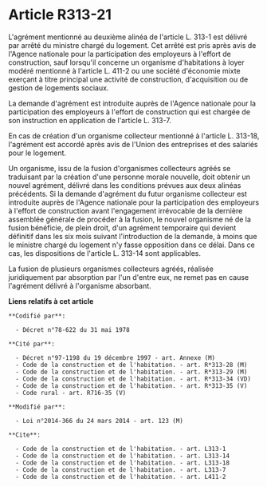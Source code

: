 # Article R313-21

L'agrément mentionné au deuxième alinéa de l'article L. 313-1 est délivré par arrêté du ministre chargé du logement. Cet
arrêté est pris après avis de l'Agence nationale pour la participation des employeurs à l'effort de construction, sauf
lorsqu'il concerne un organisme d'habitations à loyer modéré mentionné à l'article L. 411-2 ou une société d'économie mixte
exerçant à titre principal une activité de construction, d'acquisition ou de gestion de logements sociaux. 

La demande d'agrément est introduite auprès de l'Agence nationale pour la participation des employeurs à l'effort de
construction qui est chargée de son instruction en application de l'article L. 313-7. 

En cas de création d'un organisme collecteur mentionné à l'article L. 313-18, l'agrément est accordé après avis de l'Union
des entreprises et des salariés pour le logement. 

Un organisme, issu de la fusion d'organismes collecteurs agréés se traduisant par la création d'une personne morale nouvelle,
doit obtenir un nouvel agrément, délivré dans les conditions prévues aux deux alinéas précédents. Si la demande d'agrément du
futur organisme collecteur est introduite auprès de l'Agence nationale pour la participation des employeurs à l'effort de
construction avant l'engagement irrévocable de la dernière assemblée générale de procéder à la fusion, le nouvel organisme né
de la fusion bénéficie, de plein droit, d'un agrément temporaire qui devient définitif dans les six mois suivant
l'introduction de la demande, à moins que le ministre chargé du logement n'y fasse opposition dans ce délai. Dans ce cas, les
dispositions de l'article L. 313-14 sont applicables. 

La fusion de plusieurs organismes collecteurs agréés, réalisée juridiquement par absorption par l'un d'entre eux, ne remet
pas en cause l'agrément délivré à l'organisme absorbant.

**Liens relatifs à cet article**

	**Codifié par**:

	  - Décret n°78-622 du 31 mai 1978

	**Cité par**:

	  - Décret n°97-1198 du 19 décembre 1997 - art. Annexe (M)
	  - Code de la construction et de l'habitation. - art. R*313-28 (M)
	  - Code de la construction et de l'habitation. - art. R*313-29 (M)
	  - Code de la construction et de l'habitation. - art. R*313-34 (VD)
	  - Code de la construction et de l'habitation. - art. R*313-35 (V)
	  - Code rural - art. R716-35 (V)

	**Modifié par**:

	  - Loi n°2014-366 du 24 mars 2014 - art. 123 (M)

	**Cite**:

	  - Code de la construction et de l'habitation. - art. L313-1
	  - Code de la construction et de l'habitation. - art. L313-14
	  - Code de la construction et de l'habitation. - art. L313-18
	  - Code de la construction et de l'habitation. - art. L313-7
	  - Code de la construction et de l'habitation. - art. L411-2
